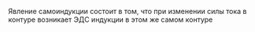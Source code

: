 Явление самоиндукции состоит в том, что при изменении силы тока в контуре возникает ЭДС индукции в этом же самом контуре